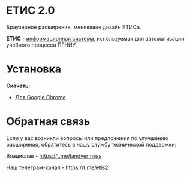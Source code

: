 # ЕТИС 2.0
Браузерное расширение, меняющее дизайн ЕТИСа. 

**ЕТИС** - [информационная система](https://k.psu.ru/centre/etis-about), используемая для автоматизации учебного процесса ПГНИУ.

# Установка

**Скачать:**
- [Для Google Chrome](https://chrome.google.com/webstore/detail/%D0%B5%D1%82%D0%B8%D1%81-20/lnggbapghkjneppcomlegoocpdeaiafa?hl=en-US)

# Обратная связь

Если у вас возникли вопросы или предложения по улучшению расширения, обратитесь в нашу службу технической поддержки:

Владислав - https://t.me/landvermess

Наш телеграм-канал - https://t.me/etis2
